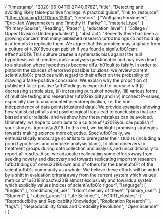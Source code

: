{
    "timestamp": "2020-06-04T19:27:40.678Z",
    "title": "Detecting and avoiding likely false-positive findings: A practical guide",
    "link_to_resource": "https://doi.org/10.1111/brv.12315",
    "creators": [
        "Wolfgang Forstmeier",
        "Eric-Jan Wagenmakers and Timothy H. Parker"
    ],
    "material_type": [
        "Primary Source",
        "Reading",
        "Paper"
    ],
    "education_level": [
        "College / Upper Division (Undergraduates)"
    ],
    "abstract": "Recently there has been a growing concern that many published research \ufb01ndings do not hold up in attempts to replicate them. We argue that this problem may originate from a culture of \u2018you can publish if you found a signi\ufb01cant effect\u2019. This culture creates a systematic bias against the null hypothesis which renders meta-analyses questionable and may even lead to a situation where hypotheses become dif\ufb01cult to falsify. In order to pinpoint the sources of errorand possible solutions, we review current scienti\ufb01c practices with regard to their effect on the probability of drawing a false-positive conclusion. We explain why the proportion of published false-positive \ufb01ndings is expected to increase with(i) decreasing sample size, (ii) increasing pursuit of novelty, (iii) various forms of multiple testing and researcher \ufb02exibility,and (iv) incorrect P-values, especially due to unaccounted pseudoreplication, i.e. the non-independence of data points(clustered data). We provide examples showing how statistical pitfalls and psychological traps lead to conclusions that are biased and unreliable, and we show how these mistakes can be avoided. Ultimately, we hope to contribute to a culture of \u2018you can publish if your study is rigorous\u2019. To this end, we highlight promising strategies towards making science more objective. Speci\ufb01cally, we enthusiastically encourage scientists to preregister their studies (including a priori hypotheses and complete analysis plans), to blind observers to treatment groups during data collection and analysis,and unconditionally to report all results. Also, we advocate reallocating some efforts away from seeking novelty and discovery and towards replicating important research \ufb01ndings of one\u2019s own and of others for the bene\ufb01t of the scienti\ufb01c community as a whole. We believe these efforts will be aided by a shift in evaluation criteria away from the current system which values metrics of \u2018impact\u2019 almost exclusively and towards a system which explicitly values indices of scienti\ufb01c rigour",
    "language": [
        "English"
    ],
    "conditions_of_use": "I don't see any of these",
    "primary_user": [
        "Student"
    ],
    "subject_areas": [
        "Life Science"
    ],
    "FORRT_clusters": [
        "Reproducibility and Replicability Knowledge",
        "Replication Research"
    ],
    "tags": [
        "Reproducibility Crisis and Credibility Revolution",
        "Open Science"
    ]
}
